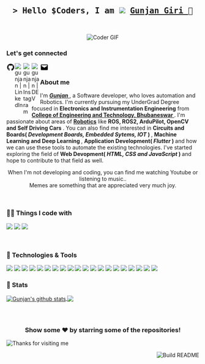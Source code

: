 <!-- Intro  -->
<h2 align="center">
        <samp>&gt; Hello $Coders, I am <img src="https://github.com/TheDudeThatCode/TheDudeThatCode/blob/master/Assets/Hi.gif" width="29px">
                <b><a target="_blank" href="https://www.linkedin.com/in/gunjan-giri/">Gunjan Giri </a>🧑</b>
        </samp>
</h2>
<br>

<!--Header-->

<p align="center">
  <img src="https://media.giphy.com/media/SWoSkN6DxTszqIKEqv/giphy.gif" alt="Coder GIF" width="500">
</p>

### Let's get connected
<!--social media icon-->

[<img align="left" alt="gunjan | GitHub" width="22px" src="https://raw.githubusercontent.com/Automattic/social-logos/master/svg-min/github.svg" />][GitHub]
[<img align="left" alt="gunjan | LinkedIn" width="22px" src="https://cdn.jsdelivr.net/npm/simple-icons@v3/icons/linkedin.svg" />][linkedin]
[<img align="left" alt="gunjan | Instagram" width="22px" src="https://cdn.jsdelivr.net/npm/simple-icons@v3/icons/instagram.svg" />][instagram]
[<img align="left" alt="gunjan | DEV" width="22px" src="https://cdn.jsdelivr.net/npm/simple-icons@3.13.0/icons/dev-dot-to.svg" />][DEV]
[<img align="left" alt="gunjan | Gmail" width="22px" src="https://raw.githubusercontent.com/Automattic/social-logos/master/svg-min/mail.svg" />][Gmail]


<br />

<!--About Me-->

### About me
I'm [ <b><i> Gunjan </i></b>](https://www.linkedin.com/in/gunjan-giri/) , a Software developer, who loves automation and Robotics. I'm currently pursuing my UnderGrad Degree focused in <b> Electronics and Instrumentation Engineering</b> from [ <b> College of Engineering and Technology, Bhubaneswar </b>](https://www.cet.edu.in/). I'm passionate about areas of [<b>Robotics</b>](https://en.wikipedia.org/wiki/Robotics#:~:text=Robotics%20is%20an%20interdisciplinary%20field,can%20help%20and%20assist%20humans.&text=Robots%20can%20take%20on%20any,to%20resemble%20humans%20in%20appearance.) like <b>ROS, ROS2, ArduPilot, OpenCV and Self Driving Cars  </b>. You can also find me interested in <b> Circuits and Boards( <i> Development Boards, Embedded Sytems, IOT </i>) </b>, <b> Machine Learning and Deep Learning </b>, <b> Application Development( <i> Flutter </i>) </b> and how we can use these tools to automate the existing technologies. I've started exploring the field of <b> Web Devopment(<i> HTML, CSS and JavaScript </i>) </b> and hope to contribute to that field as well.</br> 

<p align="center">When I'm not developing and coding, you can find me watching Youtube or listening to music.. <br>Memes are something that are appreciated very much joy. </p>

<br />

<!--technical skill-->

### 👨‍💻 Things I code with
![](https://img.shields.io/badge/Code-Visual_Studio_Code-informational?style=flat&logo=visualstudiocode&logoColor=white&color=2bbc8a)
![](https://img.shields.io/badge/Code-Git-informational?style=flat&logo=git&logoColor=white&color=2bbc8a)
![](https://img.shields.io/badge/Code-Terminal-informational?style=flat&logo=terminal&logoColor=white&color=2bbc8a)

<br />

### 🔧 Technologies & Tools
![](https://img.shields.io/badge/OS-Linux-informational?style=flat&logo=linux&logoColor=white&color=2bbc8a)
![](https://img.shields.io/badge/Code-Python-informational?style=flat&logo=python&logoColor=white&color=2bbc8a)
![](https://img.shields.io/badge/Code-C++-informational?style=flat&logo=codesandbox&logoColor=white&color=2bbc8a)
![](https://img.shields.io/badge/Code-C-informational?style=flat&logo=c&logoColor=white&color=2bbc8a)
![](https://img.shields.io/badge/Code-Matlab-informational?style=flat&logo=matlab&logoColor=white&color=2bbc8a)
![](https://img.shields.io/badge/Code-HTML-informational?style=flat&logo=html&logoColor=white&color=2bbc8a)
![](https://img.shields.io/badge/Code-CSS-informational?style=flat&logo=css&logoColor=white&color=2bbc8a)
![](https://img.shields.io/badge/Code-JavaScript-informational?style=flat&logo=javascript&logoColor=white&color=2bbc8a)
![](https://img.shields.io/badge/Shell-Bash-informational?style=flat&logo=gnu-bash&logoColor=white&color=2bbc8a)
![](https://img.shields.io/badge/Tool-ROS-informational?style=flat&logo=ros&logoColor=white&color=2bbc8a)
![](https://img.shields.io/badge/Tool-ROS2-informational?style=flat&logo=ros2&logoColor=white&color=2bbc8a)
![](https://img.shields.io/badge/Tool-Gazebo-informational?style=flat&logo=ros&logoColor=white&color=2bbc8a)
![](https://img.shields.io/badge/Tool-OpenCV-informational?style=flat&logo=opencv&logoColor=white&color=2bbc8a)
![](https://img.shields.io/badge/Tool-Tensorflow-informational?style=flat&logo=tensorflow&logoColor=white&color=2bbc8a)
![](https://img.shields.io/badge/Tool-PyTorch-informational?style=flat&logo=pytorch&logoColor=white&color=2bbc8a)
![](https://img.shields.io/badge/Tool-Keras-informational?style=flat&logo=keras&logoColor=white&color=2bbc8a)
![](https://img.shields.io/badge/Tool-ArduPilot-informational?style=flat&logo=ardupilot&logoColor=white&color=2bbc8a)
![](https://img.shields.io/badge/Tool-MoveIT-informational?style=flat&logo=moveit&logoColor=white&color=2bbc8a)
![](https://img.shields.io/badge/Tool-PCL-informational?style=flat&logo=pointcloudlibrary&logoColor=white&color=2bbc8a)
![](https://img.shields.io/badge/Tool-Flutter-informational?style=flat&logo=flutter&logoColor=white&color=2bbc8a)







### 📝 Stats

<a href="https://github.com/hackcoderr/github-readme-stats">
  <img align="center" src="https://github-readme-stats.anuraghazra1.vercel.app/api?username=GunjanGiri&show_icons=true&include_all_commits=true&theme=radical" alt="Gunjan's github stats" />
</a>
<a href="https://github.com/GunjanGiri/github-readme-stats">
 
  <img align="center" src="https://github-readme-stats.anuraghazra1.vercel.app/api/top-langs/?username=GunjanGiri&layout=compact&theme=radical" />
</a>

###
<br />


<div align="center">

### Show some ❤️ by starring some of the repositories!
</div>

<img height="120" alt="Thanks for visiting me" width="100%" src="https://raw.githubusercontent.com/BrunnerLivio/brunnerlivio/master/images/marquee.svg" />



<a href="https://github.com/GunjanGiri"><img src="https://github.com/simonw/simonw/workflows/Build%20README/badge.svg" align="right" alt="Build README">








[GitHub]: https://github.com/GunjanGiri
[instagram]: https://www.instagram.com/_i_m_gujju_/
[linkedin]: https://www.linkedin.com/in/gunjan-giri/
[DEV]: https://dev.to/gunjangiri
[gmail]: mailto:gunjangiri8410@gmail.com
[visualstudio]: https://visualstudio.microsoft.com/
[git]: https://git-scm.com/
[terminal]: https://en.wikipedia.org/wiki/Bash_(Unix_shell)